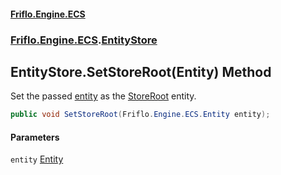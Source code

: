 #### [Friflo.Engine.ECS](index.md 'index')
### [Friflo.Engine.ECS](Friflo.Engine.ECS.md 'Friflo.Engine.ECS').[EntityStore](EntityStore.md 'Friflo.Engine.ECS.EntityStore')

## EntityStore.SetStoreRoot(Entity) Method

Set the passed [entity](EntityStore.SetStoreRoot(Entity).md#Friflo.Engine.ECS.EntityStore.SetStoreRoot(Friflo.Engine.ECS.Entity).entity 'Friflo.Engine.ECS.EntityStore.SetStoreRoot(Friflo.Engine.ECS.Entity).entity') as the [StoreRoot](EntityStore.StoreRoot.md 'Friflo.Engine.ECS.EntityStore.StoreRoot') entity.

```csharp
public void SetStoreRoot(Friflo.Engine.ECS.Entity entity);
```
#### Parameters

<a name='Friflo.Engine.ECS.EntityStore.SetStoreRoot(Friflo.Engine.ECS.Entity).entity'></a>

`entity` [Entity](Entity.md 'Friflo.Engine.ECS.Entity')